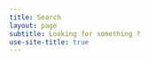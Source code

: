 ```yaml
---
title: Search
layout: page
subtitle: Looking for something ? 
use-site-title: true
---
```


<div id="search-searchbar"></div>
<div id="search-hits"></div>